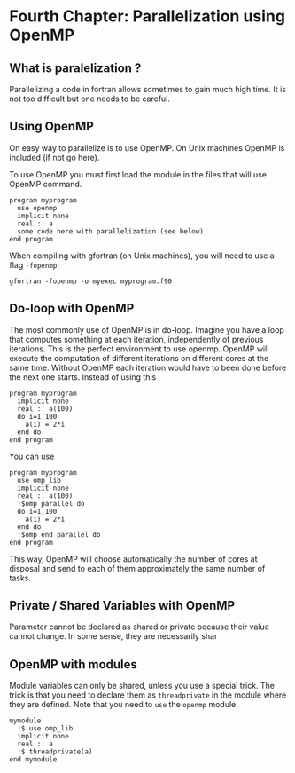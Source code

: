 # Fourth Chapter: Parallelization using OpenMP


## What is paralelization ?

Parallelizing a code in fortran allows sometimes to gain much high time. It is not too difficult but one needs to be careful.

## Using OpenMP

On easy way to parallelize is to use OpenMP. On Unix machines OpenMP is included (if not go here).

To use OpenMP you must first load the module in the files that will use OpenMP command. 
```
program myprogram
  use openmp
  implicit none
  real :: a
  some code here with parallelization (see below)
end program
```

When compiling with gfortran (on Unix machines), you will need to use a flag ```-fopenmp```:
```
gfortran -fopenmp -o myexec myprogram.f90
```

## Do-loop with OpenMP

The most commonly use of OpenMP is in do-loop. Imagine you have a loop that computes something at each iteration, independently of previous iterations. This is the perfect environment to use openmp. OpenMP will execute the computation of different iterations on different cores at the same time. Without OpenMP each iteration would have to been done before the next one starts. Instead of using this
```
program myprogram
  implicit none
  real :: a(100)
  do i=1,100
    a(i) = 2*i
  end do
end program
```
You can use
```
program myprogram
  use omp_lib
  implicit none
  real :: a(100)
  !$omp parallel do
  do i=1,100
    a(i) = 2*i
  end do
  !$omp end parallel do
end program
```
This way, OpenMP will choose automatically the number of cores at disposal and send to each of them approximately the same number of tasks.

## Private / Shared Variables with OpenMP

Parameter cannot be declared as shared or private because their value cannot change. In some sense, they are necessarily shar

## OpenMP with modules

Module variables can only be shared, unless you use a special trick. The trick is that you need to declare them as ```threadprivate``` in the module where they are defined. Note that you need to ```use``` the ```openmp``` module.
```
mymodule
  !$ use omp_lib
  implicit none
  real :: a
  !$ threadprivate(a)
end mymodule
```

